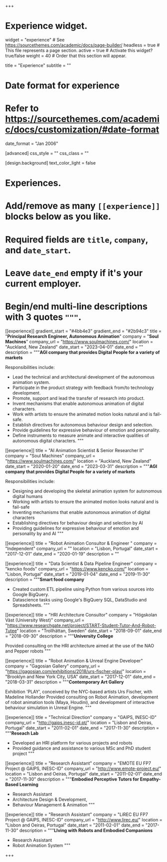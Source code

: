 +++
# Experience widget.
widget = "experience"  # See https://sourcethemes.com/academic/docs/page-builder/
headless = true  # This file represents a page section.
active = true  # Activate this widget? true/false
weight = 40  # Order that this section will appear.

title = "Experience"
subtitle = ""

# Date format for experience
#   Refer to https://sourcethemes.com/academic/docs/customization/#date-format
date_format = "Jan 2006"

[advanced]
css_style = ""
css_class = ""

[design.background]
  text_color_light = false
# Experiences.
#   Add/remove as many `[[experience]]` blocks below as you like.
#   Required fields are `title`, `company`, and `date_start`.
#   Leave `date_end` empty if it's your current employer.
#   Begin/end multi-line descriptions with 3 quotes `"""`.

[[experience]]
  gradient_start = "#4bb4e3"
  gradient_end = "#2b94c3"
  title = "**Principal Research Engineer, Autonomous Animation**"
  company = "**Soul Machines**"
  company_url = "https://www.soulmachines.com/"
  location = "Auckland, New Zealand"
  date_start = "2023-04-01"
  date_end = ""
  description = """**AGI company that provides Digital People for a variety of markets**


  Responsibilities include:
  
  * Lead the technical and architectural development of the autonomous animation system.
  * Participate in the product strategy with feedback from/to technology development.
  * Promote, support and lead the transfer of research into product.
  * Invent mechanisms that enable autonomous animation of digital characters.
  * Work with artists to ensure the animated motion looks natural and is fail-safe.
  * Establish directives for autonomous behaviour design and selection.
  * Provide guidelines for expressive behaviour of emotion and personality.
  * Define instruments to measure animate and interactive qualities of autonomous digital characters.
  """

[[experience]]
  title = "AI Animation Scientist & Senior Researcher II"
  company = "Soul Machines"
  company_url = "https://www.soulmachines.com/"
  location = "Auckland, New Zealand"
  date_start = "2020-01-20"
  date_end = "2023-03-31"
  description = """**AGI company that provides Digital People for a variety of markets**


  Responsibilities include:
  
  * Designing and developing the skeletal animation system for autonomous digital humans
  * Working with artists to ensure the animated motion looks natural and is fail-safe
  * Inventing mechanisms that enable autonomous animation of digital characters
  * Establishing directives for behaviour design and selection by AI
  * Providing guidelines for expressive behaviour of emotion and personality by and AI
  """


[[experience]]
  title = "Robot Animation Consultor &amp; Engineer "
  company = "Independent"
  company_url = ""
  location = "Lisbon, Portugal"
  date_start = "2017-12-01"
  date_end = "2020-01-19"
  description = ""



[[experience]]
  title = "Data Scientist &amp; Data Pipeline Engineer"
  company = "kencko foods"
  company_url = "https://www.kencko.com/"
  location = "Lisbon, Portugal"
  date_start = "2019-01-04"
  date_end = "2019-11-30"
  description = """**Smart food company**


* Created custom ETL pipeline using Python from various sources into Google BigQuery.
* Datascience tasks using Google's BigQuery SQL, DataStudio and Spreadsheets. 
"""

[[experience]]
  title = "HRI Architecture Consultor"
  company = "Högskolan Väst (University West)"
  company_url = "https://www.researchgate.net/project/START-Student-Tutor-And-Robot-Tutee"
  location = "Trollhättan, Sweden"
  date_start = "2018-09-01"
  date_end = "2018-09-30"
  description = """**University College**

Provided consulting on the HRI architecture aimed at the use of the NAO and Pepper robots
"""

[[experience]]
  title = "Robot Animation &amp; Unreal Engine Developer"
  company = "Gagosian Gallery"
  company_url = "https://gagosian.com/exhibitions/2018/urs-fischer-play/"
  location = "Brooklyn and New York City, USA"
  date_start = "2017-12-01"
  date_end = "2018-03-31"
  description = """**Contemporary Art Gallery**


Exhibition 'PLAY', conceived by the NYC-based artists Urs Fischer, with Madeline Hollander
Provided consulting on Robot Animation, development of robot animation tools (Maya, Houdini), and development of interactive behaviour simulation in Unreal Engine. 
  """

[[experience]]
  title = "Technical Direction"
  company = "GAIPS, INESC-ID"
  company_url = "http://gaips.inesc-id.pt/"
  location = "Lisbon and Oeiras, Portugal"
  date_start = "2011-02-01"
  date_end = "2017-11-30"
  description = """**Reseach Lab**


* Developed an HRI platform for various projects and robots
* Provided guidance and assistance to various MSc and PhD student project
"""

[[experience]]
  title = "Research Assistant"
  company = "EMOTE EU FP7 Project @ GAIPS, INESC-ID"
  company_url = "http://www.emote-project.eu/"
  location = "Lisbon and Oeiras, Portugal"
  date_start = "2011-02-01"
  date_end = "2017-11-30"
  description = """**Embodied Perceptive Tutors for Empathy-Based Learning**


* Research Assistant
* Architecture Design & Development,
* Behaviour Management & Animation
"""



[[experience]]
  title = "Research Assistant"
  company = "LiREC EU FP7 Project @ GAIPS, INESC-ID"
  company_url = "http://www.lirec.eu/"
  location = "Lisbon and Oeiras, Portugal"
  date_start = "2011-02-01"
  date_end = "2017-11-30"
  description = """**LIving with Robots and Embodied Companions**


* Research Assistant
* Robot Animation System
"""

+++
